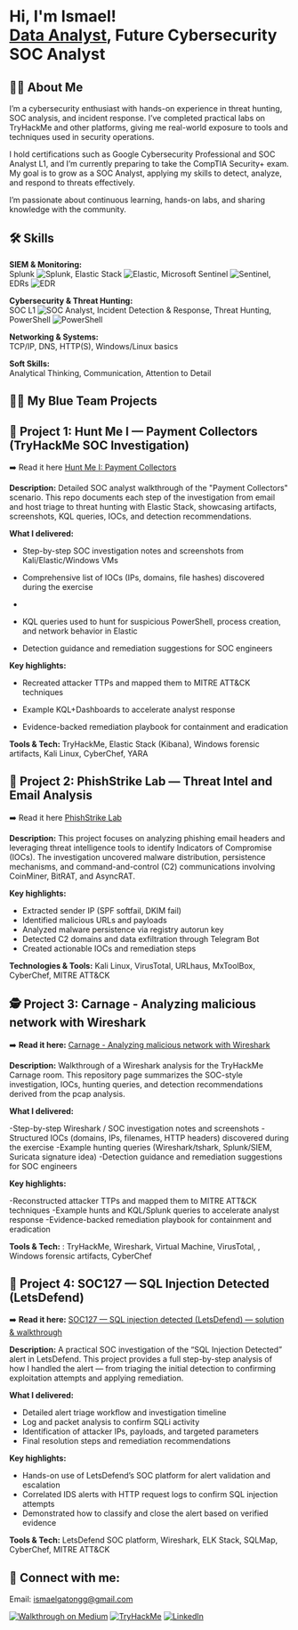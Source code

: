 <h1>Hi, I'm Ismael! <br/><a href="(https://github.com/ismaelggm1/ismaelggm)">Data Analyst</a>,   Future Cybersecurity SOC Analyst</h1>

## 👨‍💻 About Me
I’m a cybersecurity enthusiast with hands-on experience in threat hunting, SOC analysis, and incident response. I’ve completed practical labs on TryHackMe and other platforms, giving me real-world exposure to tools and techniques used in security operations.

I hold certifications such as Google Cybersecurity Professional and SOC Analyst L1, and I’m currently preparing to take the CompTIA Security+ exam. My goal is to grow as a SOC Analyst, applying my skills to detect, analyze, and respond to threats effectively.

I’m passionate about continuous learning, hands-on labs, and sharing knowledge with the community.
## 🛠️ Skills

**SIEM & Monitoring:**  
Splunk ![Splunk](https://img.shields.io/badge/Splunk-Expert-blue), Elastic Stack ![Elastic](https://img.shields.io/badge/Elastic-Intermediate-orange), Microsoft Sentinel ![Sentinel](https://img.shields.io/badge/Sentinel-Intermediate-red), EDRs ![EDR](https://img.shields.io/badge/EDR-Familiar-green)

**Cybersecurity & Threat Hunting:**  
SOC L1 ![SOC Analyst](https://img.shields.io/badge/SOC-L1-blueviolet), Incident Detection & Response, Threat Hunting, PowerShell ![PowerShell](https://img.shields.io/badge/PowerShell-Familiar-blue)

**Networking & Systems:**  
TCP/IP, DNS, HTTP(S), Windows/Linux basics

**Soft Skills:**  
Analytical Thinking, Communication, Attention to Detail


<h2>👨‍💻 My Blue Team Projects </h2>

## 🧩 Project 1: Hunt Me I — Payment Collectors (TryHackMe SOC Investigation)

➡️ Read it here [Hunt Me I: Payment Collectors](https://medium.com/@ismaelggm/hunt-me-i-payment-collectors-walkthrough-2e2a06650ce6) 
  
**Description:** Detailed SOC analyst walkthrough of the "Payment Collectors" scenario. This repo documents each step of the investigation from email and host triage to threat hunting with Elastic Stack, showcasing artifacts, screenshots, KQL queries, IOCs, and detection recommendations.

**What I delivered:**
- Step-by-step SOC investigation notes and screenshots from Kali/Elastic/Windows VMs
  
- Comprehensive list of IOCs (IPs, domains, file hashes) discovered during the exercise
- 
- KQL queries used to hunt for suspicious PowerShell, process creation, and network behavior in Elastic
  
- Detection guidance and remediation suggestions for SOC engineers

**Key highlights:**
- Recreated attacker TTPs and mapped them to MITRE ATT&CK techniques
  
- Example KQL+Dashboards to accelerate analyst response
  
- Evidence-backed remediation playbook for containment and eradication

**Tools & Tech:** TryHackMe, Elastic Stack (Kibana), Windows forensic artifacts, Kali Linux, CyberChef, YARA

## 🧠 Project 2: PhishStrike Lab — Threat Intel and Email Analysis

➡️ Read it here [PhishStrike Lab](https://medium.com/@ismaelggm/phishstrike-lab-7a6ae090474c)  

**Description:** This project focuses on analyzing phishing email headers and leveraging threat intelligence tools to identify Indicators of Compromise (IOCs). The investigation uncovered malware distribution, persistence mechanisms, and command-and-control (C2) communications involving CoinMiner, BitRAT, and AsyncRAT.

**Key highlights:**
- Extracted sender IP (SPF softfail, DKIM fail)
- Identified malicious URLs and payloads
- Analyzed malware persistence via registry autorun key
- Detected C2 domains and data exfiltration through Telegram Bot
- Created actionable IOCs and remediation steps

**Technologies & Tools:** Kali Linux, VirusTotal, URLhaus, MxToolBox, CyberChef, MITRE ATT&CK

## 🕵️ Project 3: Carnage - Analyzing malicious network with Wireshark

➡️ **Read it here:** [Carnage - Analyzing malicious network with Wireshark](https://medium.com/@ismaelggm/carnage-0564a12735c7)

**Description:** Walkthrough of a Wireshark analysis for the TryHackMe Carnage room. This repository page summarizes the SOC-style investigation, IOCs, hunting queries, and detection recommendations derived from the pcap analysis.

**What I delivered:**

-Step-by-step Wireshark / SOC investigation notes and screenshots
-Structured IOCs (domains, IPs, filenames, HTTP headers) discovered during the exercise
-Example hunting queries (Wireshark/tshark, Splunk/SIEM, Suricata signature idea)
-Detection guidance and remediation suggestions for SOC engineers

**Key highlights:**

-Reconstructed attacker TTPs and mapped them to MITRE ATT&CK techniques
-Example hunts and KQL/Splunk queries to accelerate analyst response
-Evidence-backed remediation playbook for containment and eradication

**Tools & Tech:** : TryHackMe, Wireshark, Virtual Machine, VirusTotal, , Windows forensic artifacts, CyberChef


## 🐾 Project 4: SOC127 — SQL Injection Detected (LetsDefend)

➡️ **Read it here:** [SOC127 — SQL injection detected (LetsDefend) — solution & walkthrough](https://medium.com/@ismaelggm/soc127-sql-injection-detected-letsdefend-solution-d37f7eed52e9)

**Description:** A practical SOC investigation of the “SQL Injection Detected” alert in LetsDefend. This project provides a full step-by-step analysis of how I handled the alert — from triaging the initial detection to confirming exploitation attempts and applying remediation.

**What I delivered:**
- Detailed alert triage workflow and investigation timeline  
- Log and packet analysis to confirm SQLi activity  
- Identification of attacker IPs, payloads, and targeted parameters  
- Final resolution steps and remediation recommendations  

**Key highlights:**
- Hands-on use of LetsDefend’s SOC platform for alert validation and escalation  
- Correlated IDS alerts with HTTP request logs to confirm SQL injection attempts  
- Demonstrated how to classify and close the alert based on verified evidence  

**Tools & Tech:** LetsDefend SOC platform, Wireshark, ELK Stack, SQLMap, CyberChef, MITRE ATT&CK  



<h2> 🤳 Connect with me:</h2>

Email: ismaelgatongg@gmail.com

[![Walkthrough on Medium](https://img.shields.io/badge/Walkthrough-Medium-12100E?logo=medium&logoColor=white)]((https://medium.com/@ismaelggm))
[![TryHackMe](https://img.shields.io/badge/TryHackMe-Profile-red?logo=tryhackme&logoColor=white)](https://tryhackme.com/p/ismaelggm)
[![LinkedIn](https://img.shields.io/badge/LinkedIn-Profile-blue?logo=linkedin&logoColor=white)](https://www.linkedin.com/in/ismael-gaton-32651a238/)

<!--
**joshmadakor1/joshmadakor1** is a ✨ _special_ ✨ repository because its `README.md` (this file) appears on your GitHub profile.

Here are some ideas to get you started:

- 🔭 I’m currently working on ...
- 🌱 I’m currently learning ...
- 👯 I’m looking to collaborate on ...
- 🤔 I’m looking for help with ...
- 💬 Ask me about ...
- 📫 How to reach me: ...
- 😄 Pronouns: ...
- ⚡ Fun fact: ...
-->
